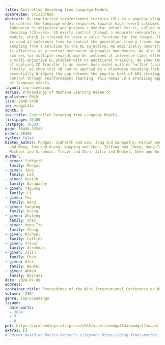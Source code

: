 ```yaml
---
title: Controlled Decoding from Language Models
openreview: bVIcZb7Qa0
abstract: KL-regularized reinforcement learning (RL) is a popular alignment framework
  to control the language model responses towards high reward outcomes. We pose a
  tokenwise RL objective and propose a modular solver for it, called <em>controlled
  decoding (CD)</em>. CD exerts control through a separate <em>prefix scorer</em>
  module, which is trained to learn a value function for the reward. The prefix scorer
  is used at inference time to control the generation from a frozen base model, provably
  sampling from a solution to the RL objective. We empirically demonstrate that CD
  is effective as a control mechanism on popular benchmarks. We also show that prefix
  scorers for multiple rewards may be combined at inference time, effectively solving
  a multi-objective RL problem with no additional training. We show that the benefits
  of applying CD transfer to an unseen base model with no further tuning as well.
  Finally, we show that CD can be applied in a blockwise decoding fashion at inference-time,
  essentially bridging the gap between the popular best-of-$K$ strategy and tokenwise
  control through reinforcement learning. This makes CD a promising approach for alignment
  of language models.
layout: inproceedings
series: Proceedings of Machine Learning Research
publisher: PMLR
issn: 2640-3498
id: mudgal24a
month: 0
tex_title: Controlled Decoding from Language Models
firstpage: 36486
lastpage: 36503
page: 36486-36503
order: 36486
cycles: false
bibtex_author: Mudgal, Sidharth and Lee, Jong and Ganapathy, Harish and Li, Yaguang
  and Wang, Tao and Huang, Yanping and Chen, Zhifeng and Cheng, Heng-Tze and Collins,
  Michael and Strohman, Trevor and Chen, Jilin and Beutel, Alex and Beirami, Ahmad
author:
- given: Sidharth
  family: Mudgal
- given: Jong
  family: Lee
- given: Harish
  family: Ganapathy
- given: Yaguang
  family: Li
- given: Tao
  family: Wang
- given: Yanping
  family: Huang
- given: Zhifeng
  family: Chen
- given: Heng-Tze
  family: Cheng
- given: Michael
  family: Collins
- given: Trevor
  family: Strohman
- given: Jilin
  family: Chen
- given: Alex
  family: Beutel
- given: Ahmad
  family: Beirami
date: 2024-07-08
address:
container-title: Proceedings of the 41st International Conference on Machine Learning
volume: '235'
genre: inproceedings
issued:
  date-parts:
  - 2024
  - 7
  - 8
pdf: https://proceedings.mlr.press/v235/assets/mudgal24a/mudgal24a.pdf
extras: []
# Format based on Martin Fenner's citeproc: https://blog.front-matter.io/posts/citeproc-yaml-for-bibliographies/
---
```

